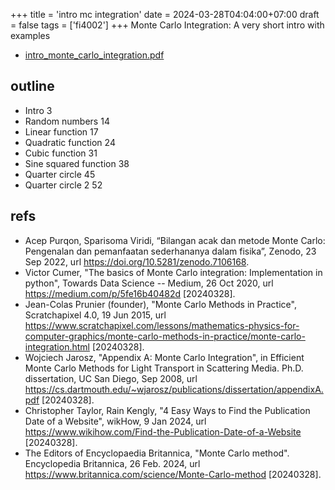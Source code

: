 +++
title = 'intro mc integration'
date = 2024-03-28T04:04:00+07:00
draft = false
tags = ['fi4002']
+++
Monte Carlo Integration: A very short intro with examples
<!--more-->

+ [intro_monte_carlo_integration.pdf](https://osf.io/9ykqu)


## outline
+ Intro 3
+ Random numbers 14
+ Linear function 17
+ Quadratic function 24
+ Cubic function 31
+ Sine squared function 38
+ Quarter circle 45
+ Quarter circle 2 52


## refs
+ Acep Purqon, Sparisoma Viridi, “Bilangan acak dan metode Monte Carlo: Pengenalan dan pemanfaatan sederhananya dalam fisika”, Zenodo, 23 Sep 2022, url https://doi.org/10.5281/zenodo.7106168.
+ Victor Cumer, "The basics of Monte Carlo integration: Implementation in python", Towards Data Science -- Medium, 26 Oct 2020, url https://medium.com/p/5fe16b40482d [20240328].
+ Jean-Colas Prunier (founder), "Monte Carlo Methods in Practice", Scratchapixel 4.0, 19 Jun 2015, url https://www.scratchapixel.com/lessons/mathematics-physics-for-computer-graphics/monte-carlo-methods-in-practice/monte-carlo-integration.html [20240328]. 
+ Wojciech Jarosz, "Appendix A: Monte Carlo Integration", in Efficient Monte Carlo Methods for Light Transport in Scattering Media. Ph.D. dissertation, UC San Diego, Sep 2008, url https://cs.dartmouth.edu/~wjarosz/publications/dissertation/appendixA.pdf [20240328].
+ Christopher Taylor, Rain Kengly, "4 Easy Ways to Find the Publication Date of a Website", wikHow, 9 Jan 2024, url https://www.wikihow.com/Find-the-Publication-Date-of-a-Website [20240328].
+ The Editors of Encyclopaedia Britannica, "Monte Carlo method". Encyclopedia Britannica, 26 Feb. 2024, url https://www.britannica.com/science/Monte-Carlo-method [20240328].
